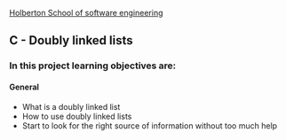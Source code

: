 [Holberton School of software engineering](https://www.holbertonschool.com)

## C - Doubly linked lists

### In this project learning objectives are:

#### General

- What is a doubly linked list
- How to use doubly linked lists
- Start to look for the right source of information without too much help